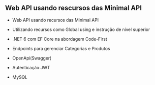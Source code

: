 ## Web API usando rescursos das Minimal API

- Web API usando recursos das Minimal API

- Utilizando recursos como Global using e instrução de nível superior

- .NET 6 com EF Core na abordagem Code-First

- Endpoints para gerenciar Categorias e Produtos

- OpenApi(Swagger)

- Autenticação JWT

- MySQL
